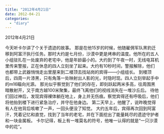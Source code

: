 ```yaml
---
title: "2012年4月21日"
date: 2012-04-21
categories: 
  - "diary"
---
```


2012年4月21日

今天听卡尔讲了个关于遗迹的故事。 那是在他15岁的时候，他随雇佣军队黑豹迁移到阿富汗执行任务。那时大约是七月份，沙漠中更是烤串的温度。他所在的五人小组驻扎在一处废弃的老宅中，他是年龄最小的。大约到了午夜一时，无线电耳机里传来警报，正在休息的四人立刻坐了起来。大约有10秒时间，警报解除，他们也都带上武器悄悄走出里屋来到二楼顶去找站岗的宾得——小组组长。 到楼顶后，四周一片漆黑，只有角落一处映射出人影的光，时隐时现。四人立刻举起手中的m16瞄向光源。 那光似乎察觉到了他们的存在，即刻跃起两米多高，往周围黑暗散射开，又于南方越100米聚集，最终飞离他们的视线消失在一堆沙丘后。 待他们回过神后，发现宾得裸体躺在地上，身上并无伤痕。察觉宾得还有呼吸后，他们将他抬到楼下进行紧急治疗，并守在他身边。 第二天早上，他醒了，说昨晚觉得有人在他背后咳嗽了一声，一回头便没了知觉。 大约五年后，宾得再次回到阿富汗，凭着记忆和直觉，找到了当年的老宅，并在下面挖出了能量耗尽的遗迹守护者和一块金属板。 卡尔记得，板上有一堆莫名的符号，他唯一认得的就是“一只沙漠中的花”。
